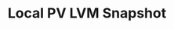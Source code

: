 ---
id: lvm-snapshot
title: Local PV LVM Snapshot
keywords:
 - OpenEBS Local PV LVM
 - Local PV LVM
 - Snapshot
 - Advanced Operations
description: This section talks about the advanced operations that can be performed in the OpenEBS Local Persistent Volumes (PV) backed by the LVM Storage. 
---